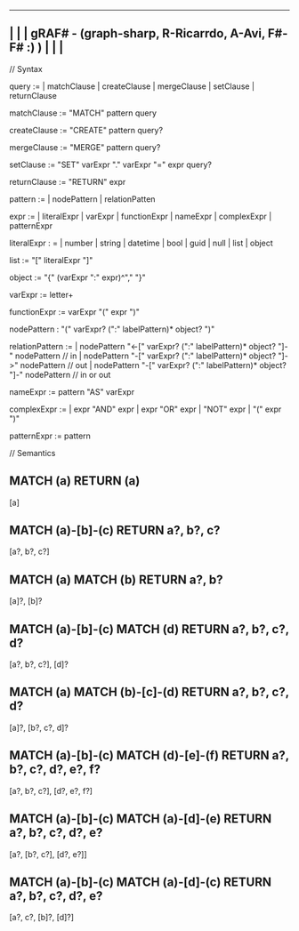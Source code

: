 ﻿---------------------------------------------------------
|                                                       |
| gRAF# - (graph-sharp, R-Ricarrdo, A-Avi, F#-F# :) )   |
|                                                       |
---------------------------------------------------------

// Syntax

query := 
    | matchClause
	| createClause
    | mergeClause
    | setClause
    | returnClause

matchClause := "MATCH" pattern query

createClause := "CREATE" pattern query?

mergeClause := "MERGE" pattern query?

setClause := "SET" varExpr "." varExpr "=" expr query?

returnClause := "RETURN" expr

pattern :=
    | nodePattern
    | relationPatten

expr :=
    | literalExpr
    | varExpr
    | functionExpr
	| nameExpr
    | complexExpr
	| patternExpr

literalExpr : =
    | number
    | string
    | datetime
	| bool
    | guid
    | null
	| list
	| object

list := "[" literalExpr "]"

object := "{" (varExpr ":" expr)^"," "}"

varExpr := letter+

functionExpr := varExpr "(" expr ")"

nodePattern : "(" varExpr? (":" labelPattern)* object? ")"

relationPattern := 
    | nodePattern "<-[" varExpr? (":" labelPattern)* object? "]-" nodePattern // in
    | nodePattern "-[" varExpr? (":" labelPattern)* object? "]->" nodePattern // out
    | nodePattern "-[" varExpr? (":" labelPattern)* object? "]-" nodePattern // in or out

nameExpr := pattern "AS" varExpr

complexExpr :=
    | expr "AND" expr
    | expr "OR" expr
    | "NOT" expr
    | "(" expr ")"

patternExpr := pattern

// Semantics

MATCH (a)
RETURN (a)
--------
[a]

MATCH (a)-[b]-(c)
RETURN a?, b?, c?
--------
[a?, b?, c?]

MATCH (a)
MATCH (b)
RETURN a?, b?
-----------
[a]?, [b]?

MATCH (a)-[b]-(c)
MATCH (d)
RETURN a?, b?, c?, d?
-----------
[a?, b?, c?], [d]?

MATCH (a)
MATCH (b)-[c]-(d)
RETURN a?, b?, c?, d?
-----------
[a]?, [b?, c?, d]?

MATCH (a)-[b]-(c)
MATCH (d)-[e]-(f)
RETURN a?, b?, c?, d?, e?, f?
------------
[a?, b?, c?], [d?, e?, f?]

MATCH (a)-[b]-(c)
MATCH (a)-[d]-(e)
RETURN a?, b?, c?, d?, e?
------------
[a?, [b?, c?], [d?, e?]]


MATCH (a)-[b]-(c)
MATCH (a)-[d]-(c)
RETURN a?, b?, c?, d?, e?
------------
[a?, c?, [b]?, [d]?]

​